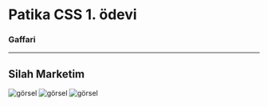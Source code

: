 # Patika CSS 1. ödevi

### Gaffari

---
## Silah Marketim
![görsel](images/görsel1.png)
![görsel](images/görsel2.png)
![görsel](images/görsel3.png)